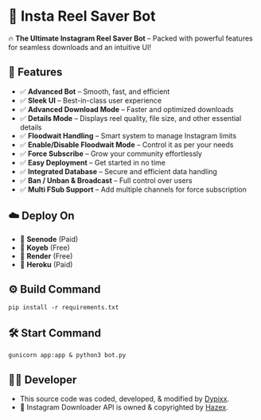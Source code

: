 # 🤖 Insta Reel Saver Bot  

🔥 **The Ultimate Instagram Reel Saver Bot** – Packed with powerful features for seamless downloads and an intuitive UI!  


## 🚀 Features  
- ✅ **Advanced Bot** – Smooth, fast, and efficient  
- ✅ **Sleek UI** – Best-in-class user experience  
- ✅ **Advanced Download Mode** – Faster and optimized downloads 
- ✅ **Details Mode** – Displays reel quality, file size, and other essential details 
- ✅ **Floodwait Handling** – Smart system to manage Instagram limits  
- ✅ **Enable/Disable Floodwait Mode** – Control it as per your needs  
- ✅ **Force Subscribe** – Grow your community effortlessly  
- ✅ **Easy Deployment** – Get started in no time  
- ✅ **Integrated Database** – Secure and efficient data handling  
- ✅ **Ban / Unban & Broadcast** – Full control over users  
- ✅ **Multi FSub Support** – Add multiple channels for force subscription  

## ☁️ Deploy On  
- 🔹 **Seenode** (Paid)  
- 🔹 **Koyeb** (Free)  
- 🔹 **Render** (Free)  
- 🔹 **Heroku** (Paid)  

## ⚙️ Build Command
```
pip install -r requirements.txt
```

## 🛠 Start Command
```
gunicorn app:app & python3 bot.py
```

## 👨‍💻 Developer
- This source code was coded, developed, & modified by [Dypixx](https://dypixx.vercel.app).
- 🔗 Instagram Downloader API is owned & copyrighted by [Hazex](https://telegram.me/MrHazex).
